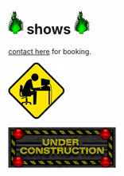 # ![green_flame](../media/green_flame.gif) shows ![green_flame](../media/green_flame.gif)

[contact here](contact.html) for booking.

![head construction](../media/head_construction.gif)

![under construction](../media/under_construction.gif)

<!---## list of shows

future/past

date - place - time - link - etc--->